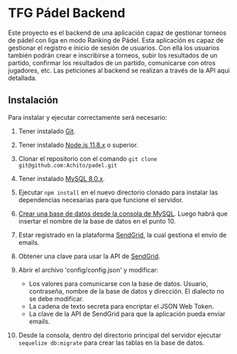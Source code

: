 TFG Pádel Backend
======
Este proyecto es el backend de una aplicación capaz de gestionar torneos de pádel con liga en modo Ranking de Pádel.
Esta aplicación es capaz de gestionar el registro e inicio de sesión de usuarios. Con ella los usuarios también podrán crear e inscribirse a torneos, subir los resultados de un partido, confirmar los resultados de un partido, comunicarse con otros jugadores, etc. Las peticiones al backend se realizan a través de la API aqui detallada.

## Instalación
Para instalar y ejecutar correctamente será necesario:

1. Tener instalado [Git](https://git-scm.com/book/es/v2/Inicio---Sobre-el-Control-de-Versiones-Instalaci%C3%B3n-de-Git).
2. Tener instalado [Node.js 11.8.x](https://nodejs.org/es/download/) o superior.
3. Clonar el repositorio con el comando `git clone git@github.com:Achito/padel.git`
4. Tener instalado [MySQL 8.0.x](https://dev.mysql.com/downloads/installer/).
5. Ejecutar `npm install` en el nuevo directorio clonado para instalar las dependencias necesarias para que funcione el servidor.
6. [Crear una base de datos desde la consola de MySQL](http://www.oscarabadfolgueira.com/crear-una-base-datos-mysql-desde-consola/). Luego habrá que insertar el nombre de la base de datos en el punto 10.
8. Estar registrado en la plataforma [SendGrid](https://sendgrid.com/), la cual gestiona el envío de emails.
9. Obtener una clave para usar la API de [SendGrid](https://sendgrid.com/).
10. Abrir el archivo 'config/config.json' y modificar:

	* Los valores para comunicarse con la base de datos. Usuario, contraseña, nombre de la base de datos y dirección. El dialecto no se debe modificar.
	* La cadena de texto secreta para encriptar el JSON Web Token.
	* La clave de la API de SendGrid para que la aplicación pueda enviar emails.

11. Desde la consola, dentro del directorio principal del servidor ejecutar `sequelize db:migrate` para crear las tablas en la base de datos.







